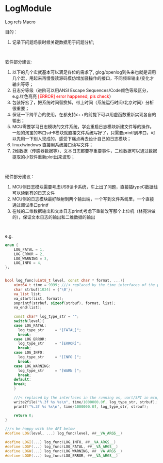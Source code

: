 # LogModule
Log refs Macro

目的：
1. 记录下问题场景时候关键数据用于问题分析;
<br/>

软件部分建议:
1. 以下的几个宏就基本可以满足各位的需求了, glog/openlog到头来也就是调用几个宏，用起来再慢慢读源码模仿增加骚操作的接口，不同频率输出/变化才输出等等；
2. 日志分等级（进阶可以用ANSI Escape Sequences/Code颜色等级区分，e.g.红色高亮<font color=red> [ERROR] error happened, pls check</font>）
3. 包装好宏了，把系统时间替换掉，带上时间（系统运行时间/北京时间）分析很重要；
4. 保证一下跨平台的使用，在都支持c++的前提下可以用虚函数重新实现各自的输出；
5. MCU需要学习日志模块的文件系统，学会重启日志模块新建文件等的操作，一般的淘宝的串口sd卡模块就直接文件系统写好了，只需要printf到串口，可以先用一下别人现成的，感受下痛点再去设计自己的日志模块；
6. linux/windows 直接用系统接口读写文件；
7. 2维数据（传感器数据等）、文本日志都要存重要事件，二维数据可以通过数据提取的小软件重新plot出来波形；
<br/>

硬件部分建议：
1. MCU侧日志模块需要考虑USB读卡系统，车上出了问题，直接插typeC数据线可以读到有的日志文件
2. MCU侧的日志模块最好映射到两个输出端，一个写到文件系统里，一个直接通过调试串口printf
3. 在线的二维数据输出和文本日志printf,考虑下重新改写那个上位机（林亮洪做的），保证文本日志的输出和二维数据的输出
<br/>

e.g.

```cpp
enum {
    LOG_FATAL = 1,
    LOG_ERROR = 2,
    LOG_WARNING = 3,
    LOG_INFO = 4,
};


bool log_func(uint8_t level, const char * format, ...){
    uint64_t time = 9999; ///< replaced by the time interfaces of the platform
    char strbuf[1024] = {'\0'};
    va_list list;
    va_start(list, format);
    snprintf(strbuf, sizeof(strbuf), format, list);
    va_end(list);
    
    const char* log_type_str = "";
    switch(level){
    case LOG_FATAL:
      log_type_str     = "[FATAL]";
      break;
    case LOG_ERROR:
      log_type_str     = "[ERROR]";
      break;
    case LOG_INFO:
      log_type_str     = "[INFO ]";
      break;
    case LOG_WARNING:
      log_type_str     = "[WARN ]";
      break;
    default:
    break;
    }
    
    ///< replaced by the interfaces in the running os, uart/SPI in mcu, file interfaces in windows/linux
    write2file("%.3f %s %s\n", time/1000000.0f, log_type_str, strbuf);  ///< for log file
    printf("%.3f %s %s\n", time/1000000.0f, log_type_str, strbuf);      ///< for online debug
    
    return 0;
}

///< be happy with the API below
#define LOG(level, ...) log_func(level, ##__VA_ARGS__)

#define LOGI(...) log_func(LOG_INFO, ##__VA_ARGS__)
#define LOGF(...) log_func(LOG_FATAL, ##__VA_ARGS__)
#define LOGW(...) log_func(LOG_WARNING, ##__VA_ARGS__)
#define LOGE(...) log_func(LOG_ERROR, ##__VA_ARGS__)

```
